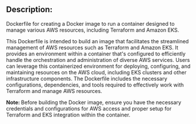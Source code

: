 <h2>Description: </h2>
Dockerfile for creating a Docker image to run a container designed to manage various AWS resources, including Terraform and Amazon EKS.<br>

This Dockerfile is intended to build an image that facilitates the streamlined management of AWS resources such as Terraform and Amazon EKS. It provides an environment within a container that's configured to efficiently handle the orchestration and administration of diverse AWS services. Users can leverage this containerized environment for deploying, configuring, and maintaining resources on the AWS cloud, including EKS clusters and other infrastructure components. The Dockerfile includes the necessary configurations, dependencies, and tools required to effectively work with Terraform and manage AWS resources.

<b>Note: </b>Before building the Docker image, ensure you have the necessary credentials and configurations for AWS access and proper setup for Terraform and EKS integration within the container.
